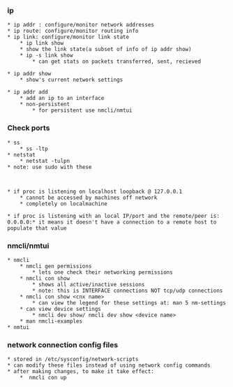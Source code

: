 ### ip
    * ip addr : configure/monitor network addresses
    * ip route: configure/monitor routing info
    * ip link: configure/monitor link state
        * ip link show
        * show the link state(a subset of info of ip addr show)
        * ip -s link show
            * can get stats on packets transferred, sent, recieved

    * ip addr show
        * show's current network settings 
    
    * ip addr add
        * add an ip to an interface
        * non-persistent
            * for persistent use nmcli/nmtui

### Check ports
    * ss
        * ss -ltp
    * netstat
        * netstat -tulpn
    * note: use sudo with these



    * if proc is listening on localhost loopback @ 127.0.0.1 
        * cannot be accessed by machines off network
        * completely on localmachine
    
    * if proc is listening with an local IP/port and the remote/peer is: 0.0.0.0:* it means it doesn't have a connection to a remote host to populate that value



### nmcli/nmtui
    * nmcli 
        * nmcli gen permissions
            * lets one check their networking permissions
        * nmcli con show
            * shows all active/inactive sessions
            * note: this is INTERFACE connections NOT tcp/udp connections
        * nmcli con show <cnx name>
            * can view the legend for these settings at: man 5 nm-settings
        * can view device settings
            * nmcli dev show/ nmcli dev show <device name>
        * man nmcli-examples
    * nmtui

### network connection config files
    * stored in /etc/sysconfig/network-scripts
    * can modify these files instead of using network config commands
    * after making changes, to make it take effect:
        *  nmcli con up
     